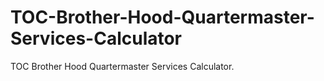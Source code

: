 # TOC-Brother-Hood-Quartermaster-Services-Calculator
TOC Brother Hood Quartermaster Services Calculator.
